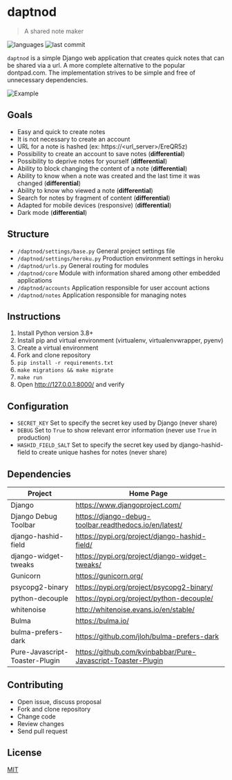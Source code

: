 # daptnod

> A shared note maker

<img alt="languages" src="https://img.shields.io/github/languages/count/diegofsousa/daptnod">
<img alt="last commit" src="https://img.shields.io/github/last-commit/diegofsousa/daptnod">

`daptnod` is a simple Django web application that creates quick notes that can be shared via a url. A more complete alternative to the popular dontpad.com. The implementation strives to be simple and free of unnecessary dependencies.

![Example](/daptnod/docs/gif-daptnod.gif)


## Goals

- Easy and quick to create notes
- It is not necessary to create an account
- URL for a note is hashed (ex: https://<url_server>/EreQR5z)
- Possibility to create an account to save notes (**differential**) 
- Possibility to deprive notes for yourself (**differential**) 
- Ability to block changing the content of a note (**differential**) 
- Ability to know when a note was created and the last time it was changed (**differential**) 
- Ability to know who viewed a note (**differential**) 
- Search for notes by fragment of content (**differential**) 
- Adapted for mobile devices (responsive) (**differential**) 
- Dark mode (**differential**) 

## Structure

- `/daptnod/settings/base.py` General project settings file
- `/daptnod/settings/heroku.py` Production environment settings in heroku
- `/daptnod/urls.py` General routing for modules
- `/daptnod/core` Module with information shared among other embedded applications
- `/daptnod/accounts` Application responsible for user account actions
- `/daptnod/notes` Application responsible for managing notes

## Instructions

1. Install Python version 3.8+
1. Install pip and virtual environment (virtualenv, virtualenvwrapper, pyenv)
1. Create a virtual environment
1. Fork and clone repository
1. `pip install -r requirements.txt`
1. `make migrations && make migrate`
1. `make run`
1. Open <http://127.0.0.1:8000/> and verify

## Configuration

- `SECRET_KEY` Set to specify the secret key used by Django (never share)
- `DEBUG` Set to `True` to show relevant error information (never use `True` in production)
- `HASHID_FIELD_SALT` Set to specify the secret key used by django-hashid-field to create unique hashes for notes (never share)

## Dependencies

| Project      | Home Page                                    |
|--------------|----------------------------------------------|
| Django       | <https://www.djangoproject.com/>                     |
| Django Debug Toolbar        | <https://django-debug-toolbar.readthedocs.io/en/latest/>                       |
| django-hashid-field       | <https://pypi.org/project/django-hashid-field/>                |
| django-widget-tweaks  | <https://pypi.org/project/django-widget-tweaks/> |
| Gunicorn | <https://gunicorn.org/>                   |
| psycopg2-binary         | <https://pypi.org/project/psycopg2-binary/>                        |
| python-decouple          | <https://pypi.org/project/python-decouple/>         |
| whitenoise          | <http://whitenoise.evans.io/en/stable/>         |
| Bulma          | <https://bulma.io/>         |
| bulma-prefers-dark         | <https://github.com/jloh/bulma-prefers-dark>         |
| Pure-Javascript-Toaster-Plugin          | <https://github.com/kvinbabbar/Pure-Javascript-Toaster-Plugin>         |


## Contributing

- Open issue, discuss proposal
- Fork and clone repository
- Change code
- Review changes
- Send pull request

## License

[MIT](LICENSE)